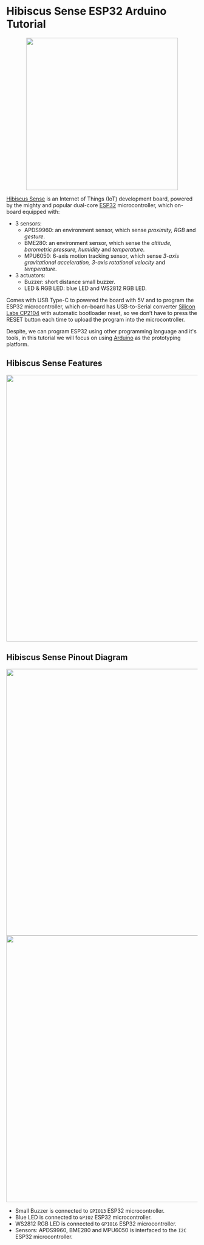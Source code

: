 # Hibiscus Sense ESP32 Arduino Tutorial

<p align="center"><a href="https://myduino.com/product/myd-036/"><img src="https://github.com/myinvent/hibiscus-sense/raw/main/references/hibiscus-sense.png" width="400"></a></p>

[Hibiscus Sense](https://myduino.com/product/myd-036/) is an Internet of Things (IoT) development board, powered by the mighty and popular dual-core [ESP32](https://www.espressif.com/en/products/socs/esp32) microcontroller, which on-board equipped with:
- 3 sensors:
  - APDS9960: an environment sensor, which sense *proximity, RGB* and *gesture*.
  - BME280: an environment sensor, which sense the *altitude, barometric pressure, humidity* and *temperature*.
  - MPU6050: 6-axis motion tracking sensor, which sense *3-axis gravitational acceleration, 3-axis rotational velocity* and *temperature*.
- 3 actuators:
  - Buzzer: short distance small buzzer.
  - LED & RGB LED: blue LED and WS2812 RGB LED.

Comes with USB Type-C to powered the board with 5V and to program the ESP32 microcontroller, which on-board has USB-to-Serial converter [Silicon Labs CP2104](https://www.silabs.com/interface/usb-bridges/classic/device.cp2104) with automatic bootloader reset, so we don’t have to press the RESET button each time to upload the program into the microcontroller.

Despite, we can program ESP32 using other programming language and it's tools, in this tutorial we will focus on using [Arduino](https://www.arduino.cc/) as the prototyping platform.

## Hibiscus Sense Features

<p align="center"><img src="https://github.com/myinvent/hibiscus-sense/raw/main/references/hibiscus-sense-features.png" width="700"></a></p>

## Hibiscus Sense Pinout Diagram

<p align="center"><img src="https://github.com/myinvent/hibiscus-sense/raw/main/references/hibiscus-sense-pinout.png" width="700"></a><img src="https://github.com/myinvent/hibiscus-sense/raw/main/references/hibiscus-sense-precaution.png" width="700"></a></p>

- Small Buzzer is connected to `GPIO13` ESP32 microcontroller.
- Blue LED is connected to `GPIO2` ESP32 microcontroller.
- WS2812 RGB LED is connected to `GPIO16` ESP32 microcontroller.
- Sensors: APDS9960, BME280 and MPU6050 is interfaced to the `I2C` ESP32 microcontroller.